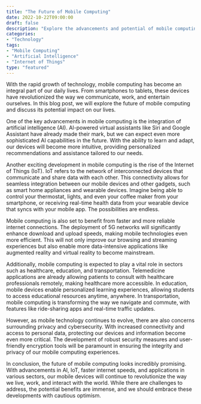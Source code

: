 ```yaml
--- 
title: "The Future of Mobile Computing"
date: 2022-10-22T09:00:00
draft: false
description: "Explore the advancements and potential of mobile computing in the digital age."
categories: 
- "Technology"
tags: 
- "Mobile Computing"
- "Artificial Intelligence"
- "Internet of Things"
type: "featured"
--- 
```


With the rapid growth of technology, mobile computing has become an integral part of our daily lives. From smartphones to tablets, these devices have revolutionized the way we communicate, work, and entertain ourselves. In this blog post, we will explore the future of mobile computing and discuss its potential impact on our lives.

One of the key advancements in mobile computing is the integration of artificial intelligence (AI). AI-powered virtual assistants like Siri and Google Assistant have already made their mark, but we can expect even more sophisticated AI capabilities in the future. With the ability to learn and adapt, our devices will become more intuitive, providing personalized recommendations and assistance tailored to our needs.

Another exciting development in mobile computing is the rise of the Internet of Things (IoT). IoT refers to the network of interconnected devices that communicate and share data with each other. This connectivity allows for seamless integration between our mobile devices and other gadgets, such as smart home appliances and wearable devices. Imagine being able to control your thermostat, lights, and even your coffee maker from your smartphone, or receiving real-time health data from your wearable device that syncs with your mobile app. The possibilities are endless.

Mobile computing is also set to benefit from faster and more reliable internet connections. The deployment of 5G networks will significantly enhance download and upload speeds, making mobile technologies even more efficient. This will not only improve our browsing and streaming experiences but also enable more data-intensive applications like augmented reality and virtual reality to become mainstream.

Additionally, mobile computing is expected to play a vital role in sectors such as healthcare, education, and transportation. Telemedicine applications are already allowing patients to consult with healthcare professionals remotely, making healthcare more accessible. In education, mobile devices enable personalized learning experiences, allowing students to access educational resources anytime, anywhere. In transportation, mobile computing is transforming the way we navigate and commute, with features like ride-sharing apps and real-time traffic updates.

However, as mobile technology continues to evolve, there are also concerns surrounding privacy and cybersecurity. With increased connectivity and access to personal data, protecting our devices and information become even more critical. The development of robust security measures and user-friendly encryption tools will be paramount in ensuring the integrity and privacy of our mobile computing experiences.

In conclusion, the future of mobile computing looks incredibly promising. With advancements in AI, IoT, faster internet speeds, and applications in various sectors, our mobile devices will continue to revolutionize the way we live, work, and interact with the world. While there are challenges to address, the potential benefits are immense, and we should embrace these developments with cautious optimism.
